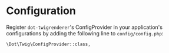 # Configuration

Register `dot-twigrenderer`'s ConfigProvider in your application's configurations by adding the following line to `config/config.php`:

    \Dot\Twig\ConfigProvider::class,
